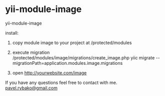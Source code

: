 yii-module-image
================

yii-module-image

install:

1. copy module image to your project at /protected/modules

2. execute migration /protected/modules/image/migrations/create_image.php
yiic migrate --migrationPath=application.modules.image.migrations

3. open http://yourwebsite.com/image

If you have any questions feel free to contact with me. 
pavel.rybako@gmail.com

